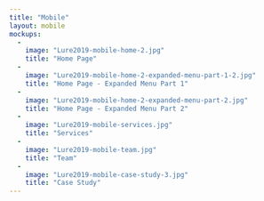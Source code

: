 ```yaml
---
title: "Mobile"
layout: mobile
mockups:
  -
    image: "Lure2019-mobile-home-2.jpg"
    title: "Home Page"
  -
    image: "Lure2019-mobile-home-2-expanded-menu-part-1-2.jpg"
    title: "Home Page - Expanded Menu Part 1"
  -
    image: "Lure2019-mobile-home-2-expanded-menu-part-2.jpg"
    title: "Home Page - Expanded Menu Part 2"
  -
    image: "Lure2019-mobile-services.jpg"
    title: "Services"
  -
    image: "Lure2019-mobile-team.jpg"
    title: "Team"
  -
    image: "Lure2019-mobile-case-study-3.jpg"
    title: "Case Study"
---
```

